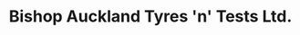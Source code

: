 ---
title: "Bishop Auckland Tyres 'n' Tests Ltd."
url: /bishop-auckland/bishop-auckland-tyres-n-tests-ltd/
shop: Autowerkstatt
---